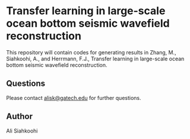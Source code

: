 # Transfer learning in large-scale ocean bottom seismic wavefield reconstruction

This repository will contain codes for generating results in Zhang, M., Siahkoohi, A., and Herrmann, F.J., Transfer learning in large-scale ocean bottom seismic wavefield reconstruction.


## Questions

Please contact alisk@gatech.edu for further questions.


## Author

Ali Siahkoohi


